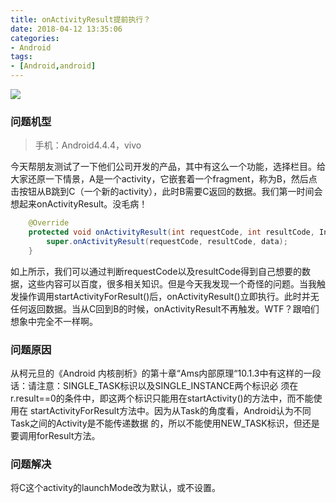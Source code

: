 ```yaml
---
title: onActivityResult提前执行？
date: 2018-04-12 13:35:06
categories:
- Android
tags:
- [Android,android]
---
```


![](https://timgsa.baidu.com/timg?image&quality=80&size=b9999_10000&sec=1523522943392&di=366ffe87b032d4081228e1387228d9f4&imgtype=0&src=http%3A%2F%2Fscimg.jb51.net%2Fallimg%2F170614%2F106-1F6140U215263.jpg)
### 问题机型
>手机：Android4.4.4，vivo

今天帮朋友测试了一下他们公司开发的产品，其中有这么一个功能，选择栏目。给大家还原一下情景，A是一个activity，它嵌套着一个fragment，称为B，然后点击按钮从B跳到C（一个新的activity），此时B需要C返回的数据。我们第一时间会想起来onActivityResult。没毛病！

```java
    @Override
    protected void onActivityResult(int requestCode, int resultCode, Intent data) {
        super.onActivityResult(requestCode, resultCode, data);
    }
```

如上所示，我们可以通过判断requestCode以及resultCode得到自己想要的数据，这些内容可以百度，很多相关知识。但是今天我发现一个奇怪的问题。当我触发操作调用startActivityForResult()后，onActivityResult()立即执行。此时并无任何返回数据。当从C回到B的时候，onActivityResult不再触发。WTF？跟咱们想象中完全不一样啊。

### 问题原因
从柯元旦的《Android 内核剖析》的第十章“Ams内部原理“10.1.3中有这样的一段话：请注意：SINGLE_TASK标识以及SINGLE_INSTANCE两个标识必 须在r.result==0的条件中，即这两个标识只能用在startActivity()的方法中，而不能使用在 startActivityForResult方法中。因为从Task的角度看，Android认为不同Task之间的Activity是不能传递数据 的，所以不能使用NEW_TASK标识，但还是要调用forResult方法。


### 问题解决
将C这个activity的launchMode改为默认，或不设置。
